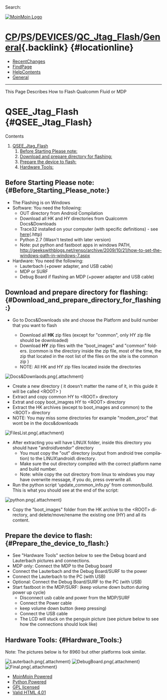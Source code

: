 <div id="header">

<div>

Search:

</div>

<div id="logo">

[![MoinMoin Logo](/moin_static194/common/moinmoin.png)](/FrontPage)

</div>

<span id="pagelocation"><span class="pagepath">[CP](/CP)<span class="sep">/</span>[PS](/CP/PS)<span class="sep">/</span>[DEVICES](/CP/PS/DEVICES)<span class="sep">/</span>[QC\_Jtag\_Flash](/CP/PS/DEVICES/QC_Jtag_Flash)</span><span class="sep">/</span>[General](/CP/PS/DEVICES/QC_Jtag_Flash/General?action=fullsearch&value=linkto%3A%22CP%2FPS%2FDEVICES%2FQC_Jtag_Flash%2FGeneral%22&context=180 "Click to do a full-text search for this title"){.backlink}</span> {#locationline}
===========================================================================================================================================================================================================================================================================================================================================================================================================================================================================

-   [RecentChanges](/RecentChanges)
-   [FindPage](/FindPage)
-   [HelpContents](/HelpContents)
-   [General](/CP/PS/DEVICES/QC_Jtag_Flash/General)

<div id="pageline">

------------------------------------------------------------------------

</div>

</div>

<div id="page" lang="en" dir="ltr">

<div id="content" dir="ltr" lang="en">

<span id="top" class="anchor"></span> <span id="line-1"
class="anchor"></span><span id="line-2" class="anchor"></span><span
id="line-3" class="anchor"></span><span id="line-4"
class="anchor"></span><span id="line-5" class="anchor"></span><span
id="line-6" class="anchor"></span>
This Page Describes How to Flash Qualcomm Fluid or MDP <span id="line-7"
class="anchor"></span>

QSEE\_Jtag\_Flash {#QSEE_Jtag_Flash}
=================

<span id="line-8" class="anchor"></span><span id="line-9"
class="anchor"></span>

<div class="table-of-contents">

Contents

1.  [QSEE\_Jtag\_Flash](#QSEE_Jtag_Flash)
    1.  [Before Starting Please note:](#Before_Starting_Please_note:)
    2.  [Download and prepare directory for
        flashing:](#Download_and_prepare_directory_for_flashing:)
    3.  [Prepare the device to flash:](#Prepare_the_device_to_flash:)
    4.  [Hardware Tools:](#Hardware_Tools:)

</div>

<span id="line-10" class="anchor"></span><span id="line-11"
class="anchor"></span>

Before Starting Please note: {#Before_Starting_Please_note:}
----------------------------

<span id="line-12" class="anchor"></span><span id="line-13"
class="anchor"></span>
-   The Flashing is on Windows <span id="line-14" class="anchor"></span>
-   Software: You need the following: <span id="line-15"
    class="anchor"></span>
    -   OUT directory from Android Compilation <span id="line-16"
        class="anchor"></span>
    -   Download all HK and HY directories from Qualcomm Docs&Downloads
        <span id="line-17" class="anchor"></span>
    -   Trace32 installed on your computer (with specific definitions) -
        see [here](http://172.16.7.200/CP/PS/TOOLS/TRACE32){.http} <span
        id="line-18" class="anchor"></span>
    -   Python 2.7 (Wasn't tested with later version) <span id="line-19"
        class="anchor"></span>
    -   Note: put python and fastboot apps in windows PATH,
        <http://geekswithblogs.net/renso/archive/2009/10/21/how-to-set-the-windows-path-in-windows-7.aspx>
        <span id="line-20" class="anchor"></span>
-   Hardware: You need the following: <span id="line-21"
    class="anchor"></span>
    -   Lauterbach (+power adapter, and USB cable) <span id="line-22"
        class="anchor"></span>
    -   MDP or SURF <span id="line-23" class="anchor"></span>
    -   Debug Board if flashing an MDP (+power adapter and USB cable)
        <span id="line-24" class="anchor"></span><span id="line-25"
        class="anchor"></span><span id="line-26" class="anchor"></span>

Download and prepare directory for flashing: {#Download_and_prepare_directory_for_flashing:}
--------------------------------------------

<span id="line-27" class="anchor"></span>
-   Go to Docs&Downloads site and choose the Platform and build number
    that you want to flash <span id="line-28" class="anchor"></span>

    -   Download all **HK** zip files (except for "common", only HY zip
        file should be downloaded) <span id="line-29"
        class="anchor"></span>
    -   Download **HY** zip files with the "boot\_images" and
        "common" folders. (common is the directory inside the zip file,
        most of the time, the zip that located in the root list of the
        files on the site is the common zip ) <span id="line-30"
        class="anchor"></span>
    -   NOTE: All HK and HY zip files located inside the directories
        <span id="line-31" class="anchor"></span>

![Docs&Downlaods.png](/CP/PS/DEVICES/QC_Jtag_Flash/General?action=AttachFile&do=get&target=Docs%26Downlaods.png "Docs&Downlaods.png"){.attachment}
<span id="line-32" class="anchor"></span>

-   Create a new directory ( it doesn't matter the name of it, in this
    guide it will be called &lt;ROOT&gt; ) <span id="line-33"
    class="anchor"></span>
-   Extract and copy common HY to &lt;ROOT&gt; directory <span
    id="line-34" class="anchor"></span>
-   Extrat and copy boot\_imagres HY to &lt;ROOT&gt; directory <span
    id="line-35" class="anchor"></span>
-   Extract the HK archives (except to boot\_images and common) to the
    &lt;ROOT&gt; directory <span id="line-36" class="anchor"></span>
-   NOTE: You may miss some directories for example "modem\_proc" that
    wont be in the docs&downloads <span id="line-37"
    class="anchor"></span>

![FilesList.png](/CP/PS/DEVICES/QC_Jtag_Flash/General?action=AttachFile&do=get&target=FilesList.png "FilesList.png"){.attachment}
<span id="line-38" class="anchor"></span>

-   After extracting you will have LINUX folder, inside this directory
    you should have "android\\vendor" directory <span id="line-39"
    class="anchor"></span>
    -   You must copy the "out" directory (output from android
        tree compilation) to the LINUX\\android\\ directory. <span
        id="line-40" class="anchor"></span>
    -   Make sure the out directory compiled with the correct platform
        name and build number. <span id="line-41" class="anchor"></span>
    -   Note: while copy the out directory from linux to windows you may
        have overwrite message, if you do, press overwrite all. <span
        id="line-42" class="anchor"></span>
-   Run the python script ‘update\_common\_info.py’ from common/build.
    This is what you should see at the end of the script: <span
    id="line-43" class="anchor"></span>

![python.png](/CP/PS/DEVICES/QC_Jtag_Flash/General?action=AttachFile&do=get&target=python.png "python.png"){.attachment}
<span id="line-44" class="anchor"></span>

-   Copy the "boot\_images" folder from the HK archive to the
    &lt;ROOT&gt; directory, and delete/move/rename the existing one (HY)
    and all its content. <span id="line-45" class="anchor"></span><span
    id="line-46" class="anchor"></span>

Prepare the device to flash: {#Prepare_the_device_to_flash:}
----------------------------

<span id="line-47" class="anchor"></span>
-   See "Hardware Tools" section below to see the Debug board and
    Lauterbach pictures and connections. <span id="line-48"
    class="anchor"></span>
-   MDP only: Connect the MDP to the Debug board <span id="line-49"
    class="anchor"></span>
-   Connect the Lauterbach and the Debug Board/SURF to the power <span
    id="line-50" class="anchor"></span>
-   Connect the Lauterbach to the PC (with USB) <span id="line-51"
    class="anchor"></span>
-   Optional: Connect the Debug Board/SURF to the PC (with USB) <span
    id="line-52" class="anchor"></span>
-   Start fastboot in the MDP/SURF: (keep volume down button during
    power up cycle) <span id="line-53" class="anchor"></span>
    -   Disconnect usb cable and power from the MDP/SURF <span
        id="line-54" class="anchor"></span>
    -   Connect the Power cable <span id="line-55"
        class="anchor"></span>
    -   keep volume down button (keep pressing) <span id="line-56"
        class="anchor"></span>
    -   Connect the USB cable <span id="line-57" class="anchor"></span>
    -   The LCD will stuck on the penguin picture (see picture below to
        see how the connections should look like) <span id="line-58"
        class="anchor"></span><span id="line-59"
        class="anchor"></span><span id="line-60" class="anchor"></span>

Hardware Tools: {#Hardware_Tools:}
---------------

<span id="line-61" class="anchor"></span>
Note: The pictures below is for 8960 but other platforms look similar.
<span id="line-62" class="anchor"></span><span id="line-63"
class="anchor"></span>

![Lauterbach.png](/CP/PS/DEVICES/QC_Jtag_Flash/General?action=AttachFile&do=get&target=Lauterbach.png "Lauterbach.png"){.attachment}
<span id="line-64"
class="anchor"></span>![DebugBoard.png](/CP/PS/DEVICES/QC_Jtag_Flash/General?action=AttachFile&do=get&target=DebugBoard.png "DebugBoard.png"){.attachment}
<span id="line-65"
class="anchor"></span>![Final.png](/CP/PS/DEVICES/QC_Jtag_Flash/General?action=AttachFile&do=get&target=Final.png "Final.png"){.attachment}
<span id="line-66" class="anchor"></span><span id="bottom"
class="anchor"></span>

</div>

<div id="pagebottom">

</div>

</div>

<div id="footer">

-   [MoinMoin
    Powered](http://moinmo.in/ "This site uses the MoinMoin Wiki software.")
-   [Python
    Powered](http://moinmo.in/Python "MoinMoin is written in Python.")
-   [GPL licensed](http://moinmo.in/GPL "MoinMoin is GPL licensed.")
-   [Valid HTML
    4.01](http://validator.w3.org/check?uri=referer "Click here to validate this page.")

</div>
